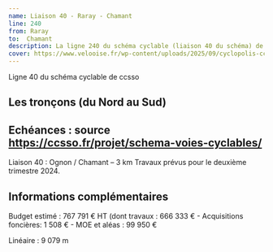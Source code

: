 ```yaml
---
name: Liaison 40 - Raray - Chamant
line: 240
from: Raray
to:  Chamant 
description: La ligne 240 du schéma cyclable (liaison 40 du schéma) de ccsso reliera Raray à Chamant 
cover: https://www.velooise.fr/wp-content/uploads/2025/09/cyclopolis-ccsso-240.jpg
---
```

Ligne 40 du schéma cyclable de ccsso
## Les tronçons (du Nord au Sud)

## Echéances : source https://ccsso.fr/projet/schema-voies-cyclables/

Liaison 40 : Ognon / Chamant – 3 km Travaux prévus pour le deuxième trimestre 2024​​.
## Informations complémentaires

Budget estimé : 767 791 € HT (dont travaux : 666 333 € - Acquisitions foncières: 1 508 € - MOE et aléas : 99 950 €

Linéaire : 9 079  m

